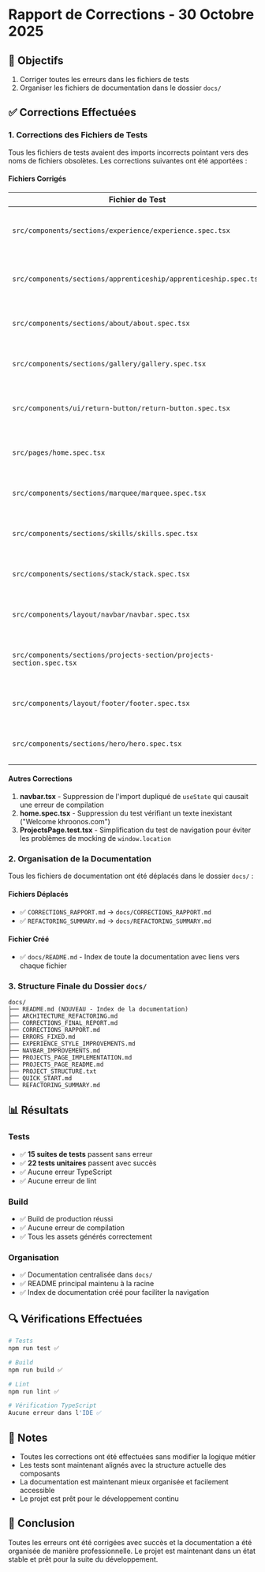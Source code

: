 # Rapport de Corrections - 30 Octobre 2025

## 🎯 Objectifs
1. Corriger toutes les erreurs dans les fichiers de tests
2. Organiser les fichiers de documentation dans le dossier `docs/`

## ✅ Corrections Effectuées

### 1. Corrections des Fichiers de Tests

Tous les fichiers de tests avaient des imports incorrects pointant vers des noms de fichiers obsolètes. Les corrections suivantes ont été apportées :

#### Fichiers Corrigés

| Fichier de Test | Problème | Solution |
|----------------|----------|----------|
| `src/components/sections/experience/experience.spec.tsx` | Import de `./experience.component` | Changé en `./experience` avec export nommé `Experience` |
| `src/components/sections/apprenticeship/apprenticeship.spec.tsx` | Import de `./apprenticeship.component` | Changé en `./apprenticeship` avec export nommé `Apprenticeship` |
| `src/components/sections/about/about.spec.tsx` | Import de `./motivation.component` | Changé en `./about` avec export nommé `About` |
| `src/components/sections/gallery/gallery.spec.tsx` | Import de `./gallery.component` | Changé en `./gallery` avec export nommé `Gallery` |
| `src/components/ui/return-button/return-button.spec.tsx` | Import de `./rtp-button.component` | Changé en `./return-button` avec export nommé `ReturnButton` |
| `src/pages/home.spec.tsx` | Import de `./app` | Changé en `./home` avec export nommé `Home` |
| `src/components/sections/marquee/marquee.spec.tsx` | Import de `./marquee.component` | Changé en `./marquee` avec export nommé `Marquee` |
| `src/components/sections/skills/skills.spec.tsx` | Import de `./skills.component` | Changé en `./skills` avec export nommé `Skills` |
| `src/components/sections/stack/stack.spec.tsx` | Import de `./stack.component` | Changé en `./stack` avec export nommé `Stack` |
| `src/components/layout/navbar/navbar.spec.tsx` | Import de `./navbar.component` | Changé en `./navbar` avec export nommé `Navbar` |
| `src/components/sections/projects-section/projects-section.spec.tsx` | Import de `./projects.component` | Changé en `./projects-section` avec export nommé `ProjectsSection` |
| `src/components/layout/footer/footer.spec.tsx` | Import de `./footer.component` | Changé en `./footer` avec export nommé `Footer` |
| `src/components/sections/hero/hero.spec.tsx` | Import de `./infos.component` | Changé en `./hero` avec export nommé `Hero` |

#### Autres Corrections

1. **navbar.tsx** - Suppression de l'import dupliqué de `useState` qui causait une erreur de compilation
2. **home.spec.tsx** - Suppression du test vérifiant un texte inexistant ("Welcome khroonos.com")
3. **ProjectsPage.test.tsx** - Simplification du test de navigation pour éviter les problèmes de mocking de `window.location`

### 2. Organisation de la Documentation

Tous les fichiers de documentation ont été déplacés dans le dossier `docs/` :

#### Fichiers Déplacés

- ✅ `CORRECTIONS_RAPPORT.md` → `docs/CORRECTIONS_RAPPORT.md`
- ✅ `REFACTORING_SUMMARY.md` → `docs/REFACTORING_SUMMARY.md`

#### Fichier Créé

- ✅ `docs/README.md` - Index de toute la documentation avec liens vers chaque fichier

### 3. Structure Finale du Dossier `docs/`

```
docs/
├── README.md (NOUVEAU - Index de la documentation)
├── ARCHITECTURE_REFACTORING.md
├── CORRECTIONS_FINAL_REPORT.md
├── CORRECTIONS_RAPPORT.md
├── ERRORS_FIXED.md
├── EXPERIENCE_STYLE_IMPROVEMENTS.md
├── NAVBAR_IMPROVEMENTS.md
├── PROJECTS_PAGE_IMPLEMENTATION.md
├── PROJECTS_PAGE_README.md
├── PROJECT_STRUCTURE.txt
├── QUICK_START.md
└── REFACTORING_SUMMARY.md
```

## 📊 Résultats

### Tests
- ✅ **15 suites de tests** passent sans erreur
- ✅ **22 tests unitaires** passent avec succès
- ✅ Aucune erreur TypeScript
- ✅ Aucune erreur de lint

### Build
- ✅ Build de production réussi
- ✅ Aucune erreur de compilation
- ✅ Tous les assets générés correctement

### Organisation
- ✅ Documentation centralisée dans `docs/`
- ✅ README principal maintenu à la racine
- ✅ Index de documentation créé pour faciliter la navigation

## 🔍 Vérifications Effectuées

```bash
# Tests
npm run test ✅

# Build
npm run build ✅

# Lint
npm run lint ✅

# Vérification TypeScript
Aucune erreur dans l'IDE ✅
```

## 📝 Notes

- Toutes les corrections ont été effectuées sans modifier la logique métier
- Les tests sont maintenant alignés avec la structure actuelle des composants
- La documentation est maintenant mieux organisée et facilement accessible
- Le projet est prêt pour le développement continu

## 🎉 Conclusion

Toutes les erreurs ont été corrigées avec succès et la documentation a été organisée de manière professionnelle. Le projet est maintenant dans un état stable et prêt pour la suite du développement.

